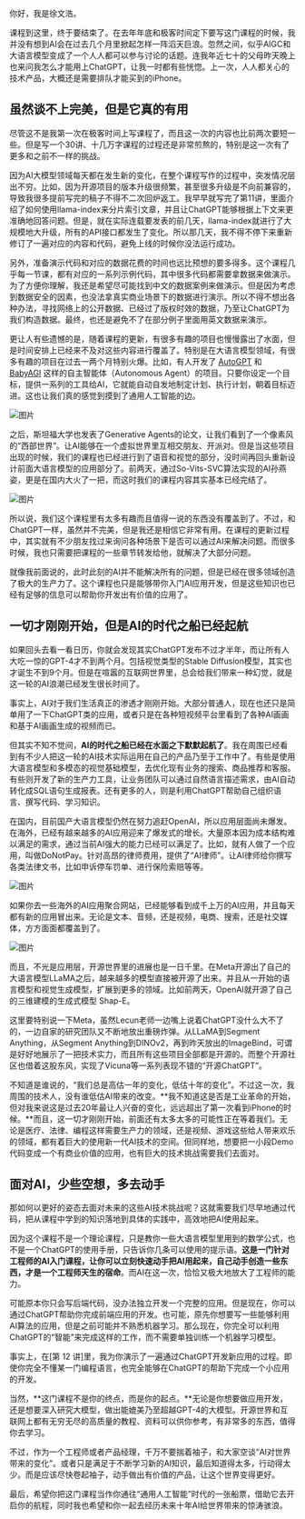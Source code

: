 你好，我是徐文浩。

课程到这里，终于要结束了。在去年年底和极客时间定下要写这门课程的时候，我并没有想到AI会在过去几个月里掀起怎样一阵滔天巨浪。忽然之间，似乎AIGC和大语言模型变成了一个人人都可以参与讨论的话题。连我年近七十的父母昨天晚上也来问我怎么才能用上ChatGPT，让我一时都有些恍惚。上一次，人人都关心的技术产品，大概还是需要排队才能买到的iPhone。

## 虽然谈不上完美，但是它真的有用

尽管这不是我第一次在极客时间上写课程了，而且这一次的内容也比前两次要短一些。但是写一个30讲、十几万字课程的过程还是非常煎熬的，特别是这一次有了更多和之前不一样的挑战。

因为AI大模型领域每天都在发生新的变化，在整个课程写作的过程中，突发情况层出不穷。比如，因为开源项目的版本升级很频繁，甚至很多升级是不向前兼容的，导致我很多提前写完的稿子不得不二次回炉返工。我早早就写完了第11讲，里面介绍了如何使用llama-index来分片索引文章，并且让ChatGPT能够根据上下文来更准确地回答问题。但是，就在实际连载要发表的前几天，llama-index就进行了大规模地大升级，所有的API接口都发生了变化。所以那几天，我不得不停下来重新修订了一遍对应的内容和代码，避免上线的时候你没法运行成功。

另外，准备演示代码和对应的数据花费的时间也远比预想的要多得多。这个课程几乎每一节课，都有对应的一系列示例代码，其中很多代码都需要拿数据来做演示。为了方便你理解，我还是希望尽可能找到中文的数据案例来做演示。但是因为考虑到数据安全的因素，也没法拿真实商业场景下的数据进行演示。所以不得不想出各种办法，寻找网络上的公开数据、已经过了版权时效的数据，乃至让ChatGPT为我们构造数据。最终，也还是避免不了在部分例子里面用英文数据来演示。

更让人有些遗憾的是，随着课程的更新，有很多有趣的项目也慢慢露出了水面，但是时间安排上已经来不及对这些内容进行覆盖了。特别是在大语言模型领域，有很多有趣的项目在过去一两个月特别火爆。比如，有人开发了 [AutoGPT](https://github.com/Significant-Gravitas/Auto-GPT) 和 [BabyAGI](https://github.com/yoheinakajima/babyagi) 这样的自主智能体（Autonomous Agent）的项目。只要你设定一个目标，提供一系列的工具给AI，它就能自动自发地制定计划、执行计划，朝着目标迈进。这也让我们真的感觉到摸到了通用人工智能的边。

![图片](https://static001.geekbang.org/resource/image/9a/72/9a690892b94fc8f0e48b36a6801a8872.png?wh=1812x1001 "斯坦福的AI小镇，AI应用开发需要你发挥自己的想象力")

之后，斯坦福大学也发表了Generative Agents的论文，让我们看到了一个像素风的“西部世界”。让AI能够在一个虚拟世界里互相交朋友、开派对。但是当这些项目出现的时候，我们的课程也已经进行到了语音和视觉的部分，没时间再回头重新设计前面大语言模型的应用部分了。前两天，通过So-Vits-SVC算法实现的AI孙燕姿，更是在国内大火了一把，而这时我们的课程内容其实基本已经完结了。

![图片](https://static001.geekbang.org/resource/image/f9/0b/f910b580bb6684526b477356f7f9bd0b.png?wh=823x578 "最近在B站大火的AI复刻孙燕姿的声音到其他歌手的歌里面去")

所以说，我们这个课程里有太多有趣而且值得一说的东西没有覆盖到了。不过，和ChatGPT一样，虽然并不完美，但是我还是相信它非常有用。在课程的更新过程中，其实就有不少朋友找过来询问各种场景下是否可以通过AI来解决问题。而很多时候，我也只需要把课程的一些章节转发给他，就解决了大部分问题。

就像我前面说的，此时此刻的AI并不能解决所有的问题，但是已经在很多领域创造了极大的生产力了。这个课程也只是能够带你入门AI应用开发，但是这些知识也已经有足够的信息可以帮助你开发出有价值的应用了。

## 一切才刚刚开始，但是AI的时代之船已经起航

如果回头去看一看日历，你就会发现其实ChatGPT发布不过才半年，而让所有人大吃一惊的GPT-4才不到两个月。包括视觉类型的Stable Diffusion模型，其实也才诞生不到9个月。但是在喧嚣的互联网世界里，总会给我们带来一种幻觉，就是这一轮的AI浪潮已经发生很长时间了。

事实上，AI对于我们生活真正的渗透才刚刚开始。大部分普通人，现在也还只是简单用了一下ChatGPT类的应用，或者只是在各种短视频平台里看到了各种AI画画和基于AI画画生成的视频而已。

但其实不知不觉间，**AI的时代之船已经在水面之下默默起航了**。我在周围已经看到有不少人把这一轮的AI技术实际运用在自己的产品乃至于工作中了。有些是使用大语言模型和多模态的视觉基础模型，去优化现有业务的搜索、商品推荐和客服。有些则开发了新的生产力工具，让业务团队可以通过自然语言描述需求，由AI自动转化成SQL语句生成报表。还有更多的人，则是利用ChatGPT帮助自己组织语言、撰写代码、学习知识。

在国内，目前国产大语言模型仍然在努力追赶OpenAI，所以应用层面尚未爆发。在海外，已经有越来越多的AI应用迎来了爆发式的增长。大量原本因为成本结构难以满足的需求，通过当前AI强大的能力已经可以满足了。比如，就有人做了一个应用，叫做DoNotPay。针对高昂的律师费用，提供了“AI律师”。让AI律师给你撰写各类法律文书，比如申诉停车罚单、进行保险索赔等等。

![图片](https://static001.geekbang.org/resource/image/59/0f/597a06cca7d675c10852be0260e0a60f.png?wh=1241x1155 "即使在最初的看热闹的情绪过去之后，DoNotPay仍然有百万级别的月度访问量")



如果你去一些海外的AI应用聚合网站，已经能够看到成千上万的AI应用，并且每天都有新的应用冒出来。无论是文本、音频，还是视频，电商、搜索，还是社交媒体，方方面面都覆盖到了。

![图片](https://static001.geekbang.org/resource/image/f1/fa/f1c06b156969b6a6c40a92b2ed964bfa.png?wh=1240x1174 "futurepedia.io 里现在有54个类目下，2518个不同的AI应用")

而且，不光是应用层，开源世界里的进展也是一日千里。在Meta开源出了自己的大语言模型LLaMA之后，越来越多的模型直接被开源了出来。并且从一开始的语言模型和视觉生成模型，扩展到更多的领域。比如前两天，OpenAI就开源了自己的三维建模的生成式模型 Shap-E。

这里要特别说一下Meta，虽然Lecun老师一边嘴上说着ChatGPT没什么大不了的，一边自家的研究团队又不断地放出重磅炸弹。从LLaMA到Segment Anything，从Segment Anything到DINOv2，再到昨天放出的ImageBind，可谓是好好地展示了一把技术实力，而且所有这些项目全部都是开源的。而整个开源社区也借着这股东风，实现了Vicuna等一系列表现不错的“开源ChatGPT”。

不知道是谁说的，“我们总是高估一年的变化，低估十年的变化”。不过这一次，我周围的技术人，没有谁低估AI带来的改变。**我不知道这是否是工业革命的开始，但对我来说这是过去20年最让人兴奋的变化，远远超出了第一次看到iPhone的时候。**而且，这一切才刚刚开始，前面还有太多太多的可能性正在等着我们。无论是医疗、法律、编程这样需要生产力的领域，还是视频、游戏这些给人带来欢乐的领域，都有着巨大的使用新一代AI技术的空间。但同样地，想要把一小段Demo代码变成一个有商业价值的应用，也有巨大的技术挑战需要我们去面对。

## 面对AI，少些空想，多去动手

那如何以更好的姿态去面对未来的这些AI技术挑战呢？这就需要我们尽早地通过代码，把从课程中学到的知识落地到具体的实践中，高效地把AI使用起来。

因为这个课程不是一个理论课程，只是教你一些大语言模型里用到的数学公式，也不是一个ChatGPT的使用手册，只告诉你几条可以使用的提示语。**这是一门针对工程师的AI入门课程，让你可以立刻快速动手把AI用起来，自己动手创造一些东西，才是一个工程师天生的宿命**。而AI在这一次，恰恰又极大地放大了工程师的能力。

可能原本你只会写后端代码，没办法独立开发一个完整的应用。但是现在，你可以通过ChatGPT帮助你完成前端应用的开发。也可能，原先你想要写一些能够利用AI算法的应用，但是之前可能并不熟悉机器学习。那么现在，你完全可以利用ChatGPT的“智能”来完成这样的工作，而不需要单独训练一个机器学习模型。

事实上，在[第 12 讲]里，我为你演示了一遍通过ChatGPT开发新应用的过程。即使你完全不懂某一门编程语言，也完全能够在ChatGPT的帮助下完成一个小应用的开发。

当然，**这门课程不是你的终点，而是你的起点。**无论是你想要做应用开发，还是想要深入研究大模型，做出能媲美乃至超越GPT-4的大模型。开源世界和互联网上都有无穷无尽的高质量的教程、资料可以供你参考，有非常多的东西，值得你去学习。

不过，作为一个工程师或者产品经理，千万不要揣着袖子，和大家空谈“AI对世界带来的变化”。或者只是满足于不断学习新的AI知识，最后知道得太多，行动得太少。而是应该尽快卷起袖子，动手做出有价值的产品，让这个世界变得更好。

最后，希望你把这门课程当作你通往“通用人工智能”时代的一张船票，借助它去开启你的航程，同时我也希望和你一起去经历未来十年AI给世界带来的惊涛骇浪。

